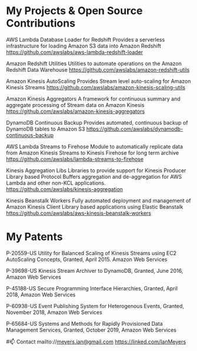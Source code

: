 # My Projects & Open Source Contributions

AWS Lambda Database Loader for Redshift Provides a serverless infrastructure for loading Amazon S3 data into Amazon Redshift
https://github.com/awslabs/aws-lambda-redshift-loader


Amazon Redshift Utilities	Utilities to automate operations on the Amazon Redshift Data Warehouse
https://github.com/awslabs/amazon-redshift-utils

Amazon Kinesis AutoScaling	Provides Stream level auto-scaling for Amazon Kinesis Streams
https://github.com/awslabs/amazon-kinesis-scaling-utils

Amazon Kinesis Aggregators	A framework for continuous summary and aggregate processing of Stream data on Amazon Kinesis
https://github.com/awslabs/amazon-kinesis-aggregators 

DynamoDB Continuous Backup	Provides automated, continuous backup of DynamoDB tables to Amazon S3
https://github.com/awslabs/dynamodb-continuous-backup 

AWS Lambda Streams to Firehose	Module to automatically replicate data from Amazon Kinesis Streams to Kinesis Firehose for long term archive
https://github.com/awslabs/lambda-streams-to-firehose 
	
Kinesis Aggregation Libs	Libraries to provide support for Kinesis Producer Library based Protocol Buffers aggregation and de-aggregation for AWS Lambda and other non-KCL applications.
https://github.com/awslabs/kinesis-aggregation 
	
Kinesis Beanstalk Workers	Fully automated deployment and management of Amazon Kinesis Client Library based applications using Elastic Beanstalk
https://github.com/awslabs/aws-kinesis-beanstalk-workers  
	

# My Patents

P-20559-US Utility for Balanced Scaling of Kinesis Streams using EC2 AutoScaling Concepts, Granted, April 2015. Amazon Web Services

P-39698-US Kinesis Stream Archiver to DynamoDB, Granted, June 2016, Amazon Web Services

P-45188-US Secure Programming Interface Hierarchies, Granted, April 2018, Amazon Web Services

P-60938-US Event Publishing System for Heterogenous Events, Granted, November 2018, Amazon Web Services

P-65684-US Systems and Methods for Rapidly Provisioned Data Management Services, Granted, October 2019, Amazon Web Services

#📫 Contact
mailto://meyers.ian@gmail.com
https://linked.com/IanMeyers
